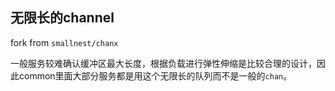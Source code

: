 ## 无限长的channel

fork from `smallnest/chanx`

一般服务较难确认缓冲区最大长度，根据负载进行弹性伸缩是比较合理的设计，因此common里面大部分服务都是用这个无限长的队列而不是一般的`chan`。
